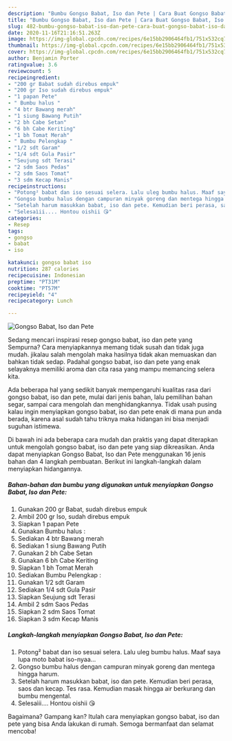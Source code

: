 ```yaml
---
description: "Bumbu Gongso Babat, Iso dan Pete | Cara Buat Gongso Babat, Iso dan Pete Yang Sempurna"
title: "Bumbu Gongso Babat, Iso dan Pete | Cara Buat Gongso Babat, Iso dan Pete Yang Sempurna"
slug: 482-bumbu-gongso-babat-iso-dan-pete-cara-buat-gongso-babat-iso-dan-pete-yang-sempurna
date: 2020-11-16T21:16:51.263Z
image: https://img-global.cpcdn.com/recipes/6e15bb2906464fb1/751x532cq70/gongso-babat-iso-dan-pete-foto-resep-utama.jpg
thumbnail: https://img-global.cpcdn.com/recipes/6e15bb2906464fb1/751x532cq70/gongso-babat-iso-dan-pete-foto-resep-utama.jpg
cover: https://img-global.cpcdn.com/recipes/6e15bb2906464fb1/751x532cq70/gongso-babat-iso-dan-pete-foto-resep-utama.jpg
author: Benjamin Porter
ratingvalue: 3.6
reviewcount: 5
recipeingredient:
- "200 gr Babat sudah direbus empuk"
- "200 gr Iso sudah direbus empuk"
- "1 papan Pete"
- " Bumbu halus "
- "4 btr Bawang merah"
- "1 siung Bawang Putih"
- "2 bh Cabe Setan"
- "6 bh Cabe Keriting"
- "1 bh Tomat Merah"
- " Bumbu Pelengkap "
- "1/2 sdt Garam"
- "1/4 sdt Gula Pasir"
- "Seujung sdt Terasi"
- "2 sdm Saos Pedas"
- "2 sdm Saos Tomat"
- "3 sdm Kecap Manis"
recipeinstructions:
- "Potong² babat dan iso sesuai selera. Lalu uleg bumbu halus. Maaf saya lupa moto babat iso-nyaa..."
- "Gongso bumbu halus dengan campuran minyak goreng dan mentega hingga harum."
- "Setelah harum masukkan babat, iso dan pete. Kemudian beri perasa, saos dan kecap. Tes rasa. Kemudian masak hingga air berkurang dan bumbu mengental."
- "Selesaìii.... Hontou oishii 😘"
categories:
- Resep
tags:
- gongso
- babat
- iso

katakunci: gongso babat iso 
nutrition: 287 calories
recipecuisine: Indonesian
preptime: "PT31M"
cooktime: "PT57M"
recipeyield: "4"
recipecategory: Lunch

---
```



![Gongso Babat, Iso dan Pete](https://img-global.cpcdn.com/recipes/6e15bb2906464fb1/751x532cq70/gongso-babat-iso-dan-pete-foto-resep-utama.jpg)

Sedang mencari inspirasi resep gongso babat, iso dan pete yang Sempurna? Cara menyiapkannya memang tidak susah dan tidak juga mudah. jikalau salah mengolah maka hasilnya tidak akan memuaskan dan bahkan tidak sedap. Padahal gongso babat, iso dan pete yang enak selayaknya memiliki aroma dan cita rasa yang mampu memancing selera kita.

Ada beberapa hal yang sedikit banyak mempengaruhi kualitas rasa dari gongso babat, iso dan pete, mulai dari jenis bahan, lalu pemilihan bahan segar, sampai cara mengolah dan menghidangkannya. Tidak usah pusing kalau ingin menyiapkan gongso babat, iso dan pete enak di mana pun anda berada, karena asal sudah tahu triknya maka hidangan ini bisa menjadi suguhan istimewa.




Di bawah ini ada beberapa cara mudah dan praktis yang dapat diterapkan untuk mengolah gongso babat, iso dan pete yang siap dikreasikan. Anda dapat menyiapkan Gongso Babat, Iso dan Pete menggunakan 16 jenis bahan dan 4 langkah pembuatan. Berikut ini langkah-langkah dalam menyiapkan hidangannya.

<!--inarticleads1-->

##### Bahan-bahan dan bumbu yang digunakan untuk menyiapkan Gongso Babat, Iso dan Pete:

1. Gunakan 200 gr Babat, sudah direbus empuk
1. Ambil 200 gr Iso, sudah direbus empuk
1. Siapkan 1 papan Pete
1. Gunakan  Bumbu halus :
1. Sediakan 4 btr Bawang merah
1. Sediakan 1 siung Bawang Putih
1. Gunakan 2 bh Cabe Setan
1. Gunakan 6 bh Cabe Keriting
1. Siapkan 1 bh Tomat Merah
1. Sediakan  Bumbu Pelengkap :
1. Gunakan 1/2 sdt Garam
1. Sediakan 1/4 sdt Gula Pasir
1. Siapkan Seujung sdt Terasi
1. Ambil 2 sdm Saos Pedas
1. Siapkan 2 sdm Saos Tomat
1. Siapkan 3 sdm Kecap Manis




<!--inarticleads2-->

##### Langkah-langkah menyiapkan Gongso Babat, Iso dan Pete:

1. Potong² babat dan iso sesuai selera. Lalu uleg bumbu halus. Maaf saya lupa moto babat iso-nyaa...
1. Gongso bumbu halus dengan campuran minyak goreng dan mentega hingga harum.
1. Setelah harum masukkan babat, iso dan pete. Kemudian beri perasa, saos dan kecap. Tes rasa. Kemudian masak hingga air berkurang dan bumbu mengental.
1. Selesaìii.... Hontou oishii 😘




Bagaimana? Gampang kan? Itulah cara menyiapkan gongso babat, iso dan pete yang bisa Anda lakukan di rumah. Semoga bermanfaat dan selamat mencoba!
